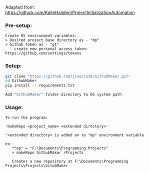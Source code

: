Adapted from:
https://github.com/KalleHallden/ProjectInitializationAutomation

### Pre-setup:
```
Create OS environment variables:
> Desired project base directory as - "mp"
> Github token as - "gt"
  - create new personal access token: https://github.com/settings/tokens
```

### Setup: 
```bash
git clone "https://github.com/jruocco36/GithubMaker.git"
cd GithubMaker
pip install -r requirements.txt

Add "GithubMaker" folder directory to OS system path
```

### Usage:
```
To run the program:

'makeRepo <project_name> <extended directory>'

'<extended directory> is added on to "mp" environment variable

ex:  
   *"mp" = "F:\Documents\Programming Projects"
   > makeRepo GithubMaker /Projects  
   
   Creates a new repository at F:\Documents\Programming Projects\Projects\GitubMaker
```

